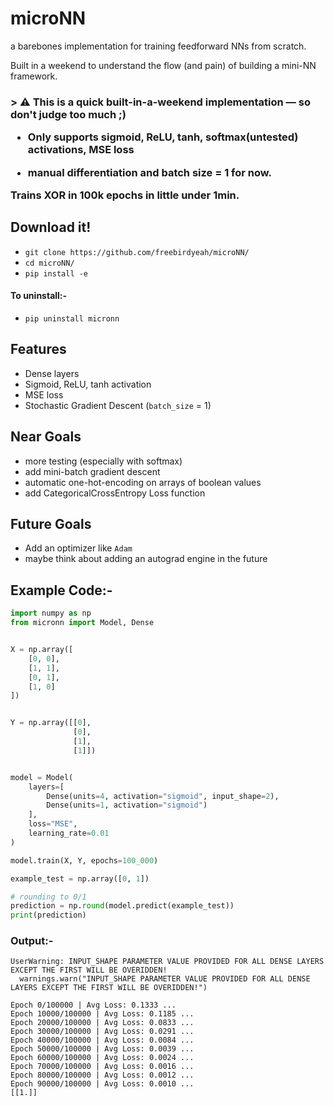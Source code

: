# microNN
a barebones implementation for training feedforward NNs from scratch.

Built in a weekend to understand the flow (and pain) of building a mini-NN framework.

<h3>> 
 ⚠️ This is a quick built-in-a-weekend implementation — so don't judge too much ;) 
 
 - Only supports sigmoid, ReLU, tanh, softmax(untested) activations, MSE loss
 
 - manual differentiation and batch size = 1 for now.

Trains XOR in 100k epochs in little under 1min.
</h3>

## Download it!

- `git clone https://github.com/freebirdyeah/microNN/`
- `cd microNN/`
- `pip install -e`

<h4 >To uninstall:- </h4>

- `pip uninstall micronn`

## Features
- Dense layers
- Sigmoid, ReLU, tanh activation
- MSE loss
- Stochastic Gradient Descent (`batch_size` = 1)

## Near Goals
- more testing (especially with softmax)
- add mini-batch gradient descent
- automatic one-hot-encoding on arrays of boolean values
- add CategoricalCrossEntropy Loss function
 
## Future Goals
- Add an optimizer like `Adam`
- maybe think about adding an autograd engine in the future

## Example Code:-

```python
import numpy as np
from micronn import Model, Dense


X = np.array([
    [0, 0],
    [1, 1],
    [0, 1], 
    [1, 0]
])


Y = np.array([[0], 
              [0], 
              [1], 
              [1]])


model = Model(
    layers=[
        Dense(units=4, activation="sigmoid", input_shape=2),
        Dense(units=1, activation="sigmoid")
    ],
    loss="MSE",
    learning_rate=0.01
)

model.train(X, Y, epochs=100_000)

example_test = np.array([0, 1])

# rounding to 0/1
prediction = np.round(model.predict(example_test))
print(prediction)
```

<h3>Output:-</h3>

```
UserWarning: INPUT_SHAPE PARAMETER VALUE PROVIDED FOR ALL DENSE LAYERS EXCEPT THE FIRST WILL BE OVERIDDEN!
  warnings.warn("INPUT_SHAPE PARAMETER VALUE PROVIDED FOR ALL DENSE LAYERS EXCEPT THE FIRST WILL BE OVERIDDEN!")

Epoch 0/100000 | Avg Loss: 0.1333 ...
Epoch 10000/100000 | Avg Loss: 0.1185 ...
Epoch 20000/100000 | Avg Loss: 0.0833 ...
Epoch 30000/100000 | Avg Loss: 0.0291 ...
Epoch 40000/100000 | Avg Loss: 0.0084 ...
Epoch 50000/100000 | Avg Loss: 0.0039 ...
Epoch 60000/100000 | Avg Loss: 0.0024 ...
Epoch 70000/100000 | Avg Loss: 0.0016 ...
Epoch 80000/100000 | Avg Loss: 0.0012 ...
Epoch 90000/100000 | Avg Loss: 0.0010 ...
[[1.]]
```
